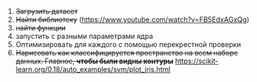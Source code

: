 
1. ~~Загрузить датасет~~ 
1. ~~Найти библиотеку~~ (https://www.youtube.com/watch?v=FB5EdxAGxQg)
2. ~~найти функции~~ 
3. запустить с разными параметрами ядра 
3. Оптимизировать для каждого  с помощью перекрестной проверки
4. ~~Нарисовать как классифицируется пространство на 
всем наборе данных. Главное, **чтобы были видны контуры**~~
https://scikit-learn.org/0.18/auto_examples/svm/plot_iris.html